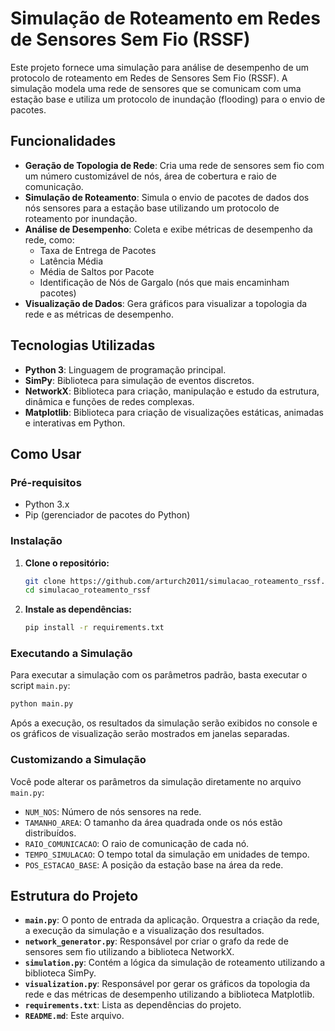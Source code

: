 # Simulação de Roteamento em Redes de Sensores Sem Fio (RSSF)

Este projeto fornece uma simulação para análise de desempenho de um protocolo de roteamento em Redes de Sensores Sem Fio (RSSF). A simulação modela uma rede de sensores que se comunicam com uma estação base e utiliza um protocolo de inundação (flooding) para o envio de pacotes.

## Funcionalidades

- **Geração de Topologia de Rede**: Cria uma rede de sensores sem fio com um número customizável de nós, área de cobertura e raio de comunicação.
- **Simulação de Roteamento**: Simula o envio de pacotes de dados dos nós sensores para a estação base utilizando um protocolo de roteamento por inundação.
- **Análise de Desempenho**: Coleta e exibe métricas de desempenho da rede, como:
    - Taxa de Entrega de Pacotes
    - Latência Média
    - Média de Saltos por Pacote
    - Identificação de Nós de Gargalo (nós que mais encaminham pacotes)
- **Visualização de Dados**: Gera gráficos para visualizar a topologia da rede e as métricas de desempenho.

## Tecnologias Utilizadas

- **Python 3**: Linguagem de programação principal.
- **SimPy**: Biblioteca para simulação de eventos discretos.
- **NetworkX**: Biblioteca para criação, manipulação e estudo da estrutura, dinâmica e funções de redes complexas.
- **Matplotlib**: Biblioteca para criação de visualizações estáticas, animadas e interativas em Python.

## Como Usar

### Pré-requisitos

- Python 3.x
- Pip (gerenciador de pacotes do Python)

### Instalação

1. **Clone o repositório:**
   ```bash
   git clone https://github.com/arturch2011/simulacao_roteamento_rssf.git
   cd simulacao_roteamento_rssf
   ```

2. **Instale as dependências:**
   ```bash
   pip install -r requirements.txt
   ```

### Executando a Simulação

Para executar a simulação com os parâmetros padrão, basta executar o script `main.py`:

```bash
python main.py
```

Após a execução, os resultados da simulação serão exibidos no console e os gráficos de visualização serão mostrados em janelas separadas.

### Customizando a Simulação

Você pode alterar os parâmetros da simulação diretamente no arquivo `main.py`:

- `NUM_NOS`: Número de nós sensores na rede.
- `TAMANHO_AREA`: O tamanho da área quadrada onde os nós estão distribuídos.
- `RAIO_COMUNICACAO`: O raio de comunicação de cada nó.
- `TEMPO_SIMULACAO`: O tempo total da simulação em unidades de tempo.
- `POS_ESTACAO_BASE`: A posição da estação base na área da rede.

## Estrutura do Projeto

- **`main.py`**: O ponto de entrada da aplicação. Orquestra a criação da rede, a execução da simulação e a visualização dos resultados.
- **`network_generator.py`**: Responsável por criar o grafo da rede de sensores sem fio utilizando a biblioteca NetworkX.
- **`simulation.py`**: Contém a lógica da simulação de roteamento utilizando a biblioteca SimPy.
- **`visualization.py`**: Responsável por gerar os gráficos da topologia da rede e das métricas de desempenho utilizando a biblioteca Matplotlib.
- **`requirements.txt`**: Lista as dependências do projeto.
- **`README.md`**: Este arquivo.
